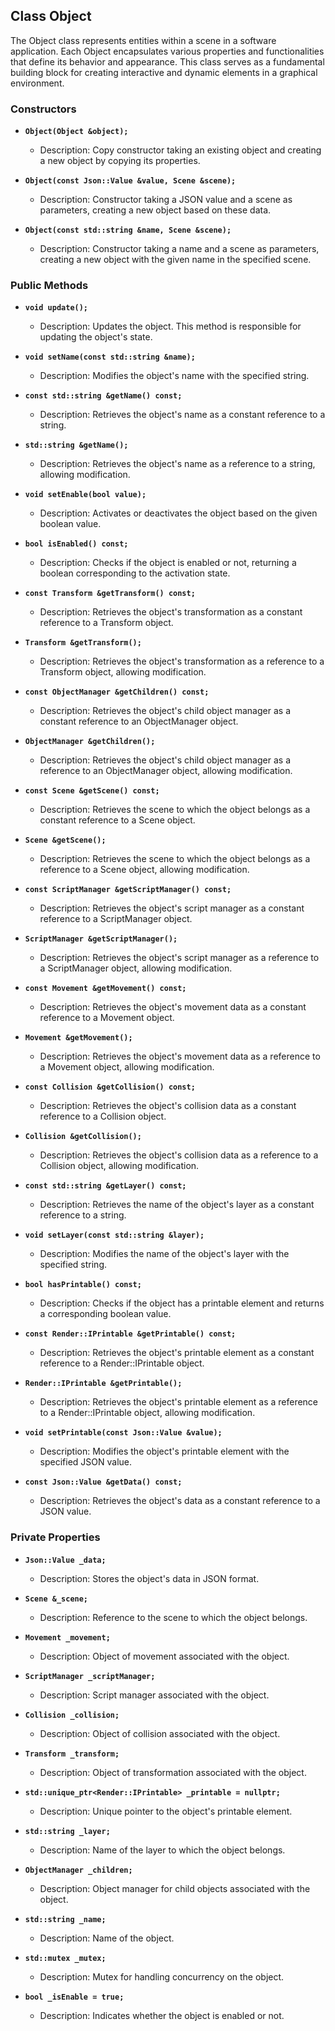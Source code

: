 ## Class Object
The Object class represents entities within a scene in a software application. Each Object encapsulates various properties and functionalities that define its behavior and appearance. This class serves as a fundamental building block for creating interactive and dynamic elements in a graphical environment.

### Constructors

- **`Object(Object &object);`**
    - Description: Copy constructor taking an existing object and creating a new object by copying its properties.

- **`Object(const Json::Value &value, Scene &scene);`**
    - Description: Constructor taking a JSON value and a scene as parameters, creating a new object based on these data.

- **`Object(const std::string &name, Scene &scene);`**
    - Description: Constructor taking a name and a scene as parameters, creating a new object with the given name in the specified scene.

### Public Methods

- **`void update();`**
    - Description: Updates the object. This method is responsible for updating the object's state.

- **`void setName(const std::string &name);`**
    - Description: Modifies the object's name with the specified string.

- **`const std::string &getName() const;`**
    - Description: Retrieves the object's name as a constant reference to a string.

- **`std::string &getName();`**
    - Description: Retrieves the object's name as a reference to a string, allowing modification.

- **`void setEnable(bool value);`**
    - Description: Activates or deactivates the object based on the given boolean value.

- **`bool isEnabled() const;`**
    - Description: Checks if the object is enabled or not, returning a boolean corresponding to the activation state.

- **`const Transform &getTransform() const;`**
    - Description: Retrieves the object's transformation as a constant reference to a Transform object.

- **`Transform &getTransform();`**
    - Description: Retrieves the object's transformation as a reference to a Transform object, allowing modification.

- **`const ObjectManager &getChildren() const;`**
    - Description: Retrieves the object's child object manager as a constant reference to an ObjectManager object.

- **`ObjectManager &getChildren();`**
    - Description: Retrieves the object's child object manager as a reference to an ObjectManager object, allowing modification.

- **`const Scene &getScene() const;`**
    - Description: Retrieves the scene to which the object belongs as a constant reference to a Scene object.

- **`Scene &getScene();`**
    - Description: Retrieves the scene to which the object belongs as a reference to a Scene object, allowing modification.

- **`const ScriptManager &getScriptManager() const;`**
    - Description: Retrieves the object's script manager as a constant reference to a ScriptManager object.

- **`ScriptManager &getScriptManager();`**
    - Description: Retrieves the object's script manager as a reference to a ScriptManager object, allowing modification.

- **`const Movement &getMovement() const;`**
    - Description: Retrieves the object's movement data as a constant reference to a Movement object.

- **`Movement &getMovement();`**
    - Description: Retrieves the object's movement data as a reference to a Movement object, allowing modification.

- **`const Collision &getCollision() const;`**
    - Description: Retrieves the object's collision data as a constant reference to a Collision object.

- **`Collision &getCollision();`**
    - Description: Retrieves the object's collision data as a reference to a Collision object, allowing modification.

- **`const std::string &getLayer() const;`**
    - Description: Retrieves the name of the object's layer as a constant reference to a string.

- **`void setLayer(const std::string &layer);`**
    - Description: Modifies the name of the object's layer with the specified string.

- **`bool hasPrintable() const;`**
    - Description: Checks if the object has a printable element and returns a corresponding boolean value.

- **`const Render::IPrintable &getPrintable() const;`**
    - Description: Retrieves the object's printable element as a constant reference to a Render::IPrintable object.

- **`Render::IPrintable &getPrintable();`**
    - Description: Retrieves the object's printable element as a reference to a Render::IPrintable object, allowing modification.

- **`void setPrintable(const Json::Value &value);`**
    - Description: Modifies the object's printable element with the specified JSON value.

- **`const Json::Value &getData() const;`**
    - Description: Retrieves the object's data as a constant reference to a JSON value.

### Private Properties

- **`Json::Value _data;`**
    - Description: Stores the object's data in JSON format.

- **`Scene &_scene;`**
    - Description: Reference to the scene to which the object belongs.

- **`Movement _movement;`**
    - Description: Object of movement associated with the object.

- **`ScriptManager _scriptManager;`**
    - Description: Script manager associated with the object.

- **`Collision _collision;`**
    - Description: Object of collision associated with the object.

- **`Transform _transform;`**
    - Description: Object of transformation associated with the object.

- **`std::unique_ptr<Render::IPrintable> _printable = nullptr;`**
    - Description: Unique pointer to the object's printable element.

- **`std::string _layer;`**
    - Description: Name of the layer to which the object belongs.

- **`ObjectManager _children;`**
    - Description: Object manager for child objects associated with the object.

- **`std::string _name;`**
    - Description: Name of the object.

- **`std::mutex _mutex;`**
    - Description: Mutex for handling concurrency on the object.

- **`bool _isEnable = true;`**
    - Description: Indicates whether the object is enabled or not.
